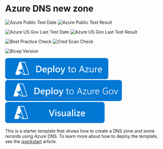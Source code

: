 # Azure DNS new zone

![Azure Public Test Date](https://azurequickstartsservice.blob.core.windows.net/badges/quickstarts/microsoft.network/azure-dns-new-zone/PublicLastTestDate.svg)
![Azure Public Test Result](https://azurequickstartsservice.blob.core.windows.net/badges/quickstarts/microsoft.network/azure-dns-new-zone/PublicDeployment.svg)

![Azure US Gov Last Test Date](https://azurequickstartsservice.blob.core.windows.net/badges/quickstarts/microsoft.network/azure-dns-new-zone/FairfaxLastTestDate.svg)
![Azure US Gov Last Test Result](https://azurequickstartsservice.blob.core.windows.net/badges/quickstarts/microsoft.network/azure-dns-new-zone/FairfaxDeployment.svg)

![Best Practice Check](https://azurequickstartsservice.blob.core.windows.net/badges/quickstarts/microsoft.network/azure-dns-new-zone/BestPracticeResult.svg)
![Cred Scan Check](https://azurequickstartsservice.blob.core.windows.net/badges/quickstarts/microsoft.network/azure-dns-new-zone/CredScanResult.svg)

![Bicep Version](https://azurequickstartsservice.blob.core.windows.net/badges/quickstarts/microsoft.network/azure-dns-new-zone/BicepVersion.svg)

[![Deploy To Azure](https://raw.githubusercontent.com/Azure/azure-quickstart-templates/master/1-CONTRIBUTION-GUIDE/images/deploytoazure.svg?sanitize=true)](https://portal.azure.com/#create/Microsoft.Template/uri/https%3A%2F%2Fraw.githubusercontent.com%2FAzure%2Fazure-quickstart-templates%2Fmaster%2Fquickstarts%2Fmicrosoft.network%2Fazure-dns-new-zone%2Fazuredeploy.json)
[![Deploy To Azure US Gov](https://raw.githubusercontent.com/Azure/azure-quickstart-templates/master/1-CONTRIBUTION-GUIDE/images/deploytoazuregov.svg?sanitize=true)](https://portal.azure.us/#create/Microsoft.Template/uri/https%3A%2F%2Fraw.githubusercontent.com%2FAzure%2Fazure-quickstart-templates%2Fmaster%2Fquickstarts%2Fmicrosoft.network%2Fazure-dns-new-zone%2Fazuredeploy.json)
[![Visualize](https://raw.githubusercontent.com/Azure/azure-quickstart-templates/master/1-CONTRIBUTION-GUIDE/images/visualizebutton.svg?sanitize=true)](http://armviz.io/#/?load=https%3A%2F%2Fraw.githubusercontent.com%2FAzure%2Fazure-quickstart-templates%2Fmaster%2Fquickstarts%2Fmicrosoft.network%2Fazure-dns-new-zone%2Fazuredeploy.json)

This is a starter template that shows how to create a DNS zone and some records using Azure DNS. To learn more about how to deploy the template, see the [quickstart](https://docs.microsoft.com/azure/dns/dns-get-started-template) article.
